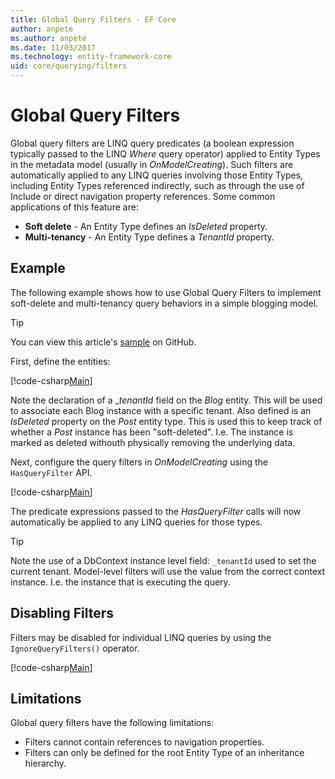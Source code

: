 ```yaml
---
title: Global Query Filters - EF Core
author: anpete
ms.author: anpete
ms.date: 11/03/2017
ms.technology: entity-framework-core
uid: core/querying/filters
---
```

# Global Query Filters

Global query filters are LINQ query predicates (a boolean expression typically passed to the LINQ *Where* query operator) applied to Entity Types in the metadata model (usually in *OnModelCreating*). Such filters are automatically applied to any LINQ queries involving those Entity Types, including Entity Types referenced indirectly, such as through the use of Include or direct navigation property references. Some common applications of this feature are:

* **Soft delete** - An Entity Type defines an *IsDeleted* property.
* **Multi-tenancy** - An Entity Type defines a *TenantId* property.

## Example

The following example shows how to use Global Query Filters to implement soft-delete and multi-tenancy query behaviors in a simple blogging model.

> [!TIP]
> You can view this article's [sample](https://github.com/aspnet/EntityFrameworkCore/tree/dev/samples/QueryFilters) on GitHub.

First, define the entities:

[!code-csharp[Main](../../../efcore-repo/samples/QueryFilters/Program.cs#Entities)]

Note the declaration of a __tenantId_ field on the _Blog_ entity. This will be used to associate each Blog instance with a specific tenant. Also defined is an _IsDeleted_ property on the _Post_ entity type. This is used this to keep track of whether a _Post_ instance has been "soft-deleted". I.e. The instance is marked as deleted withouth physically removing the underlying data.

Next, configure the query filters in _OnModelCreating_ using the ```HasQueryFilter``` API.

[!code-csharp[Main](../../../efcore-repo/samples/QueryFilters/Program.cs#Configuration)]

The predicate expressions passed to the _HasQueryFilter_ calls will now automatically be applied to any LINQ queries for those types.

> [!TIP]
> Note the use of a DbContext instance level field: ```_tenantId``` used to set the current tenant. Model-level filters will use the value from the correct context instance. I.e. the instance that is executing the query.

## Disabling Filters

Filters may be disabled for individual LINQ queries by using the ```IgnoreQueryFilters()``` operator.

[!code-csharp[Main](../../../efcore-repo/samples/QueryFilters/Program.cs#IgnoreFilters)]

## Limitations

Global query filters have the following limitations:

* Filters cannot contain references to navigation properties.
* Filters can only be defined for the root Entity Type of an inheritance hierarchy.
